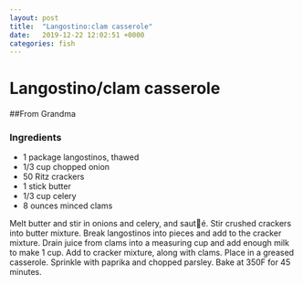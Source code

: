 ```yaml
---
layout: post
title:  "Langostino:clam casserole"
date:   2019-12-22 12:02:51 +0000
categories: fish
---
```


# Langostino/clam casserole
##From Grandma
### Ingredients
* 1 package langostinos, thawed
* 1/3 cup chopped onion
* 50 Ritz crackers
* 1 stick butter
* 1/3 cup celery
* 8 ounces minced clams


Melt butter and stir in onions and celery, and sauté. Stir crushed crackers into butter mixture. Break langostinos into pieces and add to the cracker mixture. Drain juice from clams into a measuring cup and add enough milk to make 1 cup. Add to cracker mixture, along with clams. Place in a greased casserole. Sprinkle with paprika and chopped parsley. Bake at 350F for 45 minutes.
